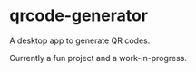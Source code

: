 # qrcode-generator

A desktop app to generate QR codes.

Currently a fun project and a work-in-progress.
